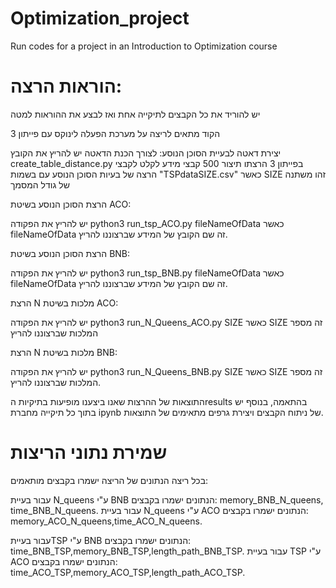 # Optimization_project
Run codes for a project in an Introduction to Optimization course

# הוראות הרצה:
יש להוריד את כל הקבצים לתיקייה אחת ואז לבצע את ההוראות למטה

הקוד מתאים לריצה על מערכת הפעלה לינוקס עם פייתון 3

יצירת דאטה לבעיית הסוכן הנוסע:
לצורך הכנת הדאטה יש להריץ את הקובץ create_table_distance.py בפייתון 3 
הרצתו תיצור 500 קבצי מידע לקלט לקבצי הרצה של בעיות הסוכן הנוסע עם בשמות "TSPdataSIZE.csv" כאשר SIZE זהו משתנה של גודל המסמך

הרצת הסוכן הנוסע בשיטת ACO:

יש להריץ את הפקודה python3 run_tsp_ACO.py fileNameOfData כאשר fileNameOfData זה שם הקובץ של המידע שברצוננו להריץ.

הרצת הסוכן הנוסע בשיטת BNB:

יש להריץ את הפקודה python3 run_tsp_BNB.py fileNameOfData כאשר fileNameOfData זה שם הקובץ של המידע שברצוננו להריץ.

הרצת N מלכות בשיטת ACO:

יש להריץ את הפקודה python3 run_N_Queens_ACO.py SIZE כאשר SIZE זה מספר המלכות שברצוננו להריץ

הרצת N מלכות בשיטת BNB:

יש להריץ את הפקודה python3 run_N_Queens_BNB.py SIZE כאשר SIZE זה מספר המלכות שברצוננו להריץ.

התוצאות של ההרצות שאנו ביצענו מופיעות בתיקיות הresults בהתאמה, בנוסף יש בתוך כל תיקייה מחברת ipynb של ניתוח הקבצים ויצירת גרפים מתאימים של התוצאות.

# שמירת נתוני הריצות
בכל ריצה הנתונים של הריצה ישמרו בקבצים מותאמים:

עבור בעיית N_queens ע"י BNB הנתונים ישמרו בקבצים: memory_BNB_N_queens, time_BNB_N_queens.
עבור בעיית N_queens ע"י ACO הנתונים ישמרו בקבצים: memory_ACO_N_queens,time_ACO_N_queens.


עבור בעייתTSP ע"י BNB הנתונים ישמרו בקבצים: time_BNB_TSP,memory_BNB_TSP,length_path_BNB_TSP.
עבור בעיית TSP ע"י ACO הנתונים ישמרו בקבצים: time_ACO_TSP,memory_ACO_TSP,length_path_ACO_TSP.
